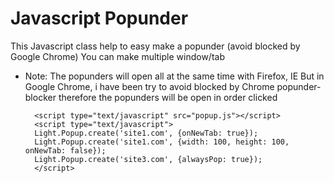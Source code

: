 Javascript Popunder
=====
This Javascript class help to easy make a popunder (avoid blocked by Google Chrome)
You can make multiple window/tab

- Note: The popunders will open all at the same time with Firefox, IE
But in Google Chrome, i have been try to avoid blocked by Chrome popunder-blocker therefore the popunders will be open in order clicked


		<script type="text/javascript" src="popup.js"></script>
		<script type="text/javascript">
		Light.Popup.create('site1.com', {onNewTab: true});
		Light.Popup.create('site1.com', {width: 100, height: 100, onNewTab: false});
		Light.Popup.create('site3.com', {alwaysPop: true});
		</script>